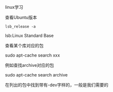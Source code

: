 linux学习

查看Ubuntu版本

`lsb_release -a`

lsb:Linux Standard Base



查看某个库对应的包

sudo apt-cache search xxx

例如查找archive对应的包

sudo apt-cache search archive

在列出的包中找到带有-dev字样的，一般是我们需要的



